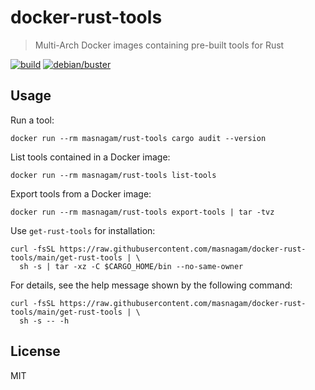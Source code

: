 # docker-rust-tools

> Multi-Arch Docker images containing pre-built tools for Rust

[![build](https://github.com/masnagam/docker-rust-tools/actions/workflows/build.yml/badge.svg)](https://github.com/masnagam/docker-rust-tools/actions/workflows/build.yml)
[![debian/buster](https://img.shields.io/docker/image-size/masnagam/rust-tools/debian-buster?label=Debian/Buster)](https://hub.docker.com/r/masnagam/rust-tools/tags?page=1&name=debian-buster)

## Usage

Run a tool:

```shell
docker run --rm masnagam/rust-tools cargo audit --version
```

List tools contained in a Docker image:

```shell
docker run --rm masnagam/rust-tools list-tools
```

Export tools from a Docker image:

```shell
docker run --rm masnagam/rust-tools export-tools | tar -tvz
```

Use `get-rust-tools` for installation:

```shell
curl -fsSL https://raw.githubusercontent.com/masnagam/docker-rust-tools/main/get-rust-tools | \
  sh -s | tar -xz -C $CARGO_HOME/bin --no-same-owner
```

For details, see the help message shown by the following command:

```shell
curl -fsSL https://raw.githubusercontent.com/masnagam/docker-rust-tools/main/get-rust-tools | \
  sh -s -- -h
```

## License

MIT
